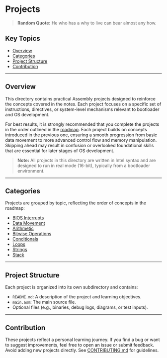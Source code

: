 # Projects

> **Random Quote:** He who has a why to live can bear almost any how.

## Key Topics

+ [Overview](#overview)
+ [Categories](#categories)
+ [Project Structure](#project-structure)
+ [Contribution](#contribution)

---

## Overview

This directory contains practical Assembly projects designed to reinforce the concepts covered in the notes. Each project focuses on a specific set of instructions, directives, or system-level mechanisms relevant to bootloader and OS development.

For best results, it is strongly recommended that you complete the projects in the order outlined in the [roadmap](../roadmap/README.md). Each project builds on concepts introduced in the previous one, ensuring a smooth progression from basic data movement to more advanced control flow and memory manipulation. Skipping ahead may result in confusion or overlooked foundational skills that are essential for later stages of OS development.

> **Note:** All projects in this directory are written in Intel syntax and are designed to run in real mode (16-bit), typically from a bootloader environment.

---

## Categories

Projects are grouped by topic, reflecting the order of concepts in the roadmap:

+ [BIOS Interrupts](./01_bios_interrupts/README.md)
+ [Data Movement](./02_data_movement/README.md)
+ [Arithmetic](./03_arithmetic/README.md)
+ [Bitwise Operations](./04_bitwise_operations/README.md)
+ [Conditionals](./05_conditionals/README.md)
+ [Loops](./06_loops/README.md)
+ [Strings](./07_strings/README.md)
+ [Stack](./08_stack/README.md)

---

## Project Structure

Each project is organized into its own subdirectory and contains:

+ `README.md`: A description of the project and learning objectives.
+ `main.asm`: The main source file.
+ Optional files (e.g., binaries, debug logs, diagrams, or test inputs).

---

## Contribution

These projects reflect a personal learning journey. If you find a bug or want to suggest improvements, feel free to open an issue or submit feedback. Avoid adding new projects directly. See [CONTRIBUTING.md](../CONTRIBUTING.md) for guidelines.
